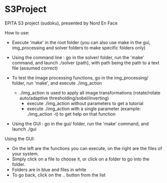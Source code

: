 # S3Project

EPITA S3 project (sudoku), presented by Nord En Face


How to use:
 - Execute 'make' in the root folder (you can also use make in the gui, img_processing and solver folders to make specific folders only)

 - Using the command line : go in the solver/ folder, run the 'make' command, and launch ./solver {path}, with path being the path to a text file (assumed correct)
 
 - To test the image processing functions, go in the img_processing/ folder, run 'make', and execute ./img_action
   - ./img_action is used to apply all image transformations (rotate/rotate auto/adaptive thresholding/sobel/inverting)
        - execute ./img_action without parameters to get a tutorial
        - execute ./img_action with a single parameter (example: ./img_action -t) to get help on that function 

 - Using the GUI : go in the gui/ folder, run the 'make' command, and launch ./gui



Using the GUI:
 - On the left are the functions you can execute, on the right are the files of your system.
 - Simply click on a file to choose it, or click on a folder to go into the folder.
 - Folders are in blue and files in white
 - To go back, click on the .. button from the list
